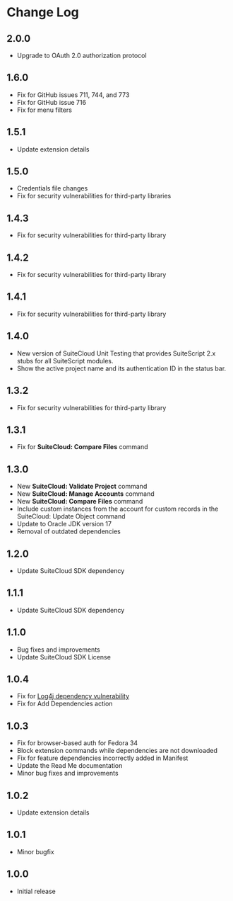 # Change Log

## 2.0.0

- Upgrade to OAuth 2.0 authorization protocol

## 1.6.0

- Fix for GitHub issues 711, 744, and 773
- Fix for GitHub issue 716
- Fix for menu filters

## 1.5.1

- Update extension details

## 1.5.0

- Credentials file changes
- Fix for security vulnerabilities for third-party libraries

## 1.4.3

- Fix for security vulnerabilities for third-party library

## 1.4.2

- Fix for security vulnerabilities for third-party library

## 1.4.1

- Fix for security vulnerabilities for third-party library

## 1.4.0

- New version of SuiteCloud Unit Testing that provides SuiteScript 2.x stubs for all SuiteScript modules.
- Show the active project name and its authentication ID in the status bar.

## 1.3.2

- Fix for security vulnerabilities for third-party library

## 1.3.1

- Fix for **SuiteCloud: Compare Files** command

## 1.3.0

- New **SuiteCloud: Validate Project** command
- New **SuiteCloud: Manage Accounts** command
- New **SuiteCloud: Compare Files** command
- Include custom instances from the account for custom records in the SuiteCloud: Update Object command
- Update to Oracle JDK version 17
- Removal of outdated dependencies

## 1.2.0

- Update SuiteCloud SDK dependency

## 1.1.1

- Update SuiteCloud SDK dependency

## 1.1.0

- Bug fixes and improvements
- Update SuiteCloud SDK License

## 1.0.4

- Fix for [Log4j dependency vulnerability](https://www.oracle.com/security-alerts/alert-cve-2021-44228.html)
- Fix for Add Dependencies action

## 1.0.3

- Fix for browser-based auth for Fedora 34
- Block extension commands while dependencies are not downloaded
- Fix for feature dependencies incorrectly added in Manifest
- Update the Read Me documentation
- Minor bug fixes and improvements

## 1.0.2

- Update extension details

## 1.0.1

- Minor bugfix

## 1.0.0

- Initial release